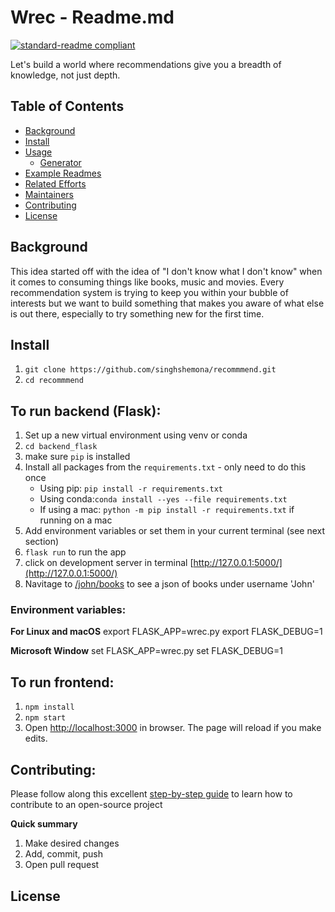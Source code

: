 # Wrec - Readme.md
[![standard-readme compliant](https://img.shields.io/badge/readme%20style-standard-brightgreen.svg?style=flat-square)](https://github.com/RichardLitt/standard-readme)

Let's build a world where recommendations give you a breadth of knowledge, not just depth.

## Table of Contents

- [Background](#background)
- [Install](#install)
- [Usage](#usage)
	- [Generator](#generator)
- [Example Readmes](#example-readmes)
- [Related Efforts](#related-efforts)
- [Maintainers](#maintainers)
- [Contributing](#contributing)
- [License](#license)


## Background
This idea started off with the idea of "I don't know what I don't know" when it comes to consuming things like books, music and movies. Every recommendation system is trying to keep you within your bubble of interests but we want to build something that makes you aware of what else is out there, especially to try something new for the first time.

## Install

1. `git clone https://github.com/singhshemona/recommmend.git`
2. `cd recommmend`


## To run backend (Flask):

1. Set up a new virtual environment using venv or conda
2. `cd backend_flask`
3. make sure `pip` is installed
4. Install all packages from the `requirements.txt` - only need to do this once
	- Using pip: `pip install -r requirements.txt`
	- Using conda:`conda install --yes --file requirements.txt`
	- If using a mac: `python -m pip install -r requirements.txt` if running on a mac 
5. Add environment variables or set them in your current terminal (see next section)
6. `flask run` to run the app
7. click on development server in terminal [http://127.0.0.1:5000/](http://127.0.0.1:5000/)
8. Navitage to [/john/books](http://127.0.0.1:5000/john/books/) to see a json of books under username 'John'


### Environment variables:

**For Linux and macOS**
export FLASK_APP=wrec.py
export FLASK_DEBUG=1

**Microsoft Window**
set FLASK_APP=wrec.py
set FLASK_DEBUG=1


## To run frontend:
1. `npm install`
2. `npm start`
3. Open [http://localhost:3000](http://localhost:3000) in browser. The page will reload if you make edits.

## Contributing:
Please follow along this excellent [step-by-step guide](https://www.dataschool.io/how-to-contribute-on-github/) to learn how to contribute to an open-source project

**Quick summary**
1. Make desired changes 
2. Add, commit, push
3. Open pull request

## License